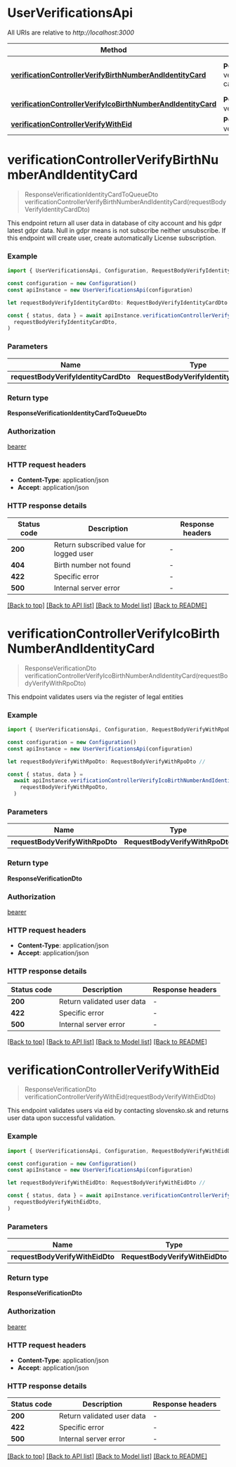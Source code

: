 # UserVerificationsApi

All URIs are relative to _http://localhost:3000_

| Method                                                                                                                      | HTTP request                              | Description                      |
| --------------------------------------------------------------------------------------------------------------------------- | ----------------------------------------- | -------------------------------- |
| [**verificationControllerVerifyBirthNumberAndIdentityCard**](#verificationcontrollerverifybirthnumberandidentitycard)       | **POST** /user-verification/identity-card | Get or create user with his data |
| [**verificationControllerVerifyIcoBirthNumberAndIdentityCard**](#verificationcontrollerverifyicobirthnumberandidentitycard) | **POST** /user-verification/ico-rpo       | Validate user via rpo            |
| [**verificationControllerVerifyWithEid**](#verificationcontrollerverifywitheid)                                             | **POST** /user-verification/eid           | Validate user via eid            |

# **verificationControllerVerifyBirthNumberAndIdentityCard**

> ResponseVerificationIdentityCardToQueueDto verificationControllerVerifyBirthNumberAndIdentityCard(requestBodyVerifyIdentityCardDto)

This endpoint return all user data in database of city account and his gdpr latest gdpr data. Null in gdpr means is not subscribe neither unsubscribe. If this endpoint will create user, create automatically License subscription.

### Example

```typescript
import { UserVerificationsApi, Configuration, RequestBodyVerifyIdentityCardDto } from './api'

const configuration = new Configuration()
const apiInstance = new UserVerificationsApi(configuration)

let requestBodyVerifyIdentityCardDto: RequestBodyVerifyIdentityCardDto //

const { status, data } = await apiInstance.verificationControllerVerifyBirthNumberAndIdentityCard(
  requestBodyVerifyIdentityCardDto,
)
```

### Parameters

| Name                                 | Type                                 | Description | Notes |
| ------------------------------------ | ------------------------------------ | ----------- | ----- |
| **requestBodyVerifyIdentityCardDto** | **RequestBodyVerifyIdentityCardDto** |             |       |

### Return type

**ResponseVerificationIdentityCardToQueueDto**

### Authorization

[bearer](../README.md#bearer)

### HTTP request headers

- **Content-Type**: application/json
- **Accept**: application/json

### HTTP response details

| Status code | Description                             | Response headers |
| ----------- | --------------------------------------- | ---------------- |
| **200**     | Return subscribed value for logged user | -                |
| **404**     | Birth number not found                  | -                |
| **422**     | Specific error                          | -                |
| **500**     | Internal server error                   | -                |

[[Back to top]](#) [[Back to API list]](../README.md#documentation-for-api-endpoints) [[Back to Model list]](../README.md#documentation-for-models) [[Back to README]](../README.md)

# **verificationControllerVerifyIcoBirthNumberAndIdentityCard**

> ResponseVerificationDto verificationControllerVerifyIcoBirthNumberAndIdentityCard(requestBodyVerifyWithRpoDto)

This endpoint validates users via the register of legal entities

### Example

```typescript
import { UserVerificationsApi, Configuration, RequestBodyVerifyWithRpoDto } from './api'

const configuration = new Configuration()
const apiInstance = new UserVerificationsApi(configuration)

let requestBodyVerifyWithRpoDto: RequestBodyVerifyWithRpoDto //

const { status, data } =
  await apiInstance.verificationControllerVerifyIcoBirthNumberAndIdentityCard(
    requestBodyVerifyWithRpoDto,
  )
```

### Parameters

| Name                            | Type                            | Description | Notes |
| ------------------------------- | ------------------------------- | ----------- | ----- |
| **requestBodyVerifyWithRpoDto** | **RequestBodyVerifyWithRpoDto** |             |       |

### Return type

**ResponseVerificationDto**

### Authorization

[bearer](../README.md#bearer)

### HTTP request headers

- **Content-Type**: application/json
- **Accept**: application/json

### HTTP response details

| Status code | Description                | Response headers |
| ----------- | -------------------------- | ---------------- |
| **200**     | Return validated user data | -                |
| **422**     | Specific error             | -                |
| **500**     | Internal server error      | -                |

[[Back to top]](#) [[Back to API list]](../README.md#documentation-for-api-endpoints) [[Back to Model list]](../README.md#documentation-for-models) [[Back to README]](../README.md)

# **verificationControllerVerifyWithEid**

> ResponseVerificationDto verificationControllerVerifyWithEid(requestBodyVerifyWithEidDto)

This endpoint validates users via eid by contacting slovensko.sk and returns user data upon successful validation.

### Example

```typescript
import { UserVerificationsApi, Configuration, RequestBodyVerifyWithEidDto } from './api'

const configuration = new Configuration()
const apiInstance = new UserVerificationsApi(configuration)

let requestBodyVerifyWithEidDto: RequestBodyVerifyWithEidDto //

const { status, data } = await apiInstance.verificationControllerVerifyWithEid(
  requestBodyVerifyWithEidDto,
)
```

### Parameters

| Name                            | Type                            | Description | Notes |
| ------------------------------- | ------------------------------- | ----------- | ----- |
| **requestBodyVerifyWithEidDto** | **RequestBodyVerifyWithEidDto** |             |       |

### Return type

**ResponseVerificationDto**

### Authorization

[bearer](../README.md#bearer)

### HTTP request headers

- **Content-Type**: application/json
- **Accept**: application/json

### HTTP response details

| Status code | Description                | Response headers |
| ----------- | -------------------------- | ---------------- |
| **200**     | Return validated user data | -                |
| **422**     | Specific error             | -                |
| **500**     | Internal server error      | -                |

[[Back to top]](#) [[Back to API list]](../README.md#documentation-for-api-endpoints) [[Back to Model list]](../README.md#documentation-for-models) [[Back to README]](../README.md)
